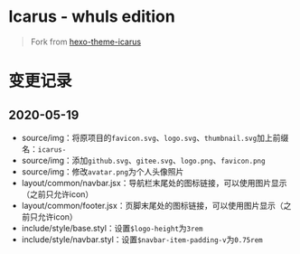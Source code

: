 # Icarus - whuls edition

> Fork from [hexo-theme-icarus](https://github.com/ppoffice/hexo-theme-icarus)

# 变更记录

## 2020-05-19
- source/img：将原项目的`favicon.svg`、`logo.svg`、`thumbnail.svg`加上前缀名：`icarus-`
- source/img：添加`github.svg`、`gitee.svg`、`logo.png`、`favicon.png`
- source/img：修改`avatar.png`为个人头像照片
- layout/common/navbar.jsx：导航栏末尾处的图标链接，可以使用图片显示（之前只允许icon）
- layout/common/footer.jsx：页脚末尾处的图标链接，可以使用图片显示（之前只允许icon）
- include/style/base.styl：设置`$logo-height`为`3rem`
- include/style/navbar.styl：设置`$navbar-item-padding-v`为`0.75rem`